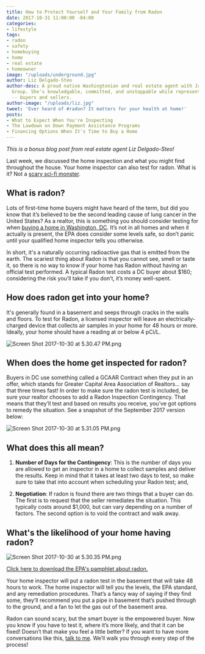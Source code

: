 ```yaml
---
title: How to Protect Yourself and Your Family from Radon
date: 2017-10-31 11:00:00 -04:00
categories:
- lifestyle
tags:
- radon
- safety
- homebuying
- home
- real estate
- homeowner
image: "/uploads/underground.jpg"
author: Liz Delgado-Steo
author-desc: A proud native Washingtonian and real estate agent with Jason Martin
  Group. She's knowledgable, committed, and unstoppable while representing her clients
  -- buyers and sellers.
author-image: "/uploads/liz.jpg"
tweet: 'Ever heard of #radon? It matters for your health at home!'
posts:
- What to Expect When You're Inspecting
- The Lowdown on Down Payment Assistance Programs
- Financing Options When It's Time to Buy a Home
---
```


*This is a bonus blog post from real estate agent Liz Delgado-Steo!*

Last week, we discussed the home inspection and what you might find throughout the house. Your home inspector can also test for radon. What is it? Not a [scary sci-fi monster](https://www.youtube.com/watch?v=WaATlgyHbxc).

## What is radon?

Lots of first-time home buyers might have heard of the term, but did you know that it’s believed to be the second leading cause of lung cancer in the United States? As a realtor, this is something you should consider testing for when [buying a home in Washington, DC](http://jasonmartingroup.com/about). It’s not in all homes and when it actually is present, the EPA does consider some levels safe, so don’t panic until your qualified home inspector tells you otherwise.

In short, it's a naturally occurring radioactive gas that is emitted from the earth. The scariest thing about Radon is that you cannot see, smell or taste it, so there is no way to know if your home has Radon without having an official test performed. A typical Radon test costs a DC buyer about $160; considering the risk you’ll take if you don’t, it’s money well-spent.

## How does radon get into your home? 

It's generally found in a basement and seeps through cracks in the walls and floors. To test for Radon, a licensed inspector will leave an electrically-charged device that collects air samples in your home for 48 hours or more. Ideally, your home should have a reading at or below 4 pCi/L.

![Screen Shot 2017-10-30 at 5.30.47 PM.png](/uploads/Screen%20Shot%202017-10-30%20at%205.30.47%20PM.png)

## When does the home get inspected for radon? 

Buyers in DC use something called a GCAAR Contract when they put in an offer, which stands for Greater Capital Area Association of Realtors… say that three times fast! In order to make sure the radon test is included, be sure your realtor chooses to add a Radon Inspection Contingency. That means that they’ll test and based on results you receive, you’ve got options to remedy the situation. See a snapshot of the September 2017 version below:

![Screen Shot 2017-10-30 at 5.31.05 PM.png](/uploads/Screen%20Shot%202017-10-30%20at%205.31.05%20PM.png)

## What does this all mean?

1. **Number of Days for the Contingency**: This is the number of days you are allowed to get an inspector in a home to collect samples and deliver the results. Keep in mind that it takes at least two days to test, so make sure to take that into account when scheduling your Radon test; and,

2. **Negotiation**: If radon is found there are two things that a buyer can do. The first is to request that the seller remediates the situation. This typically costs around $1,000, but can vary depending on a number of factors. The second option is to void the contract and walk away.

## What's the likelihood of your home having radon?

![Screen Shot 2017-10-30 at 5.30.35 PM.png](/uploads/Screen%20Shot%202017-10-30%20at%205.30.35%20PM.png)

[Click here to download the EPA's pamphlet about radon.](https://drive.google.com/file/d/0B_wrShoA7W5MTWcyNHZYbWViOUE/view?usp=sharing)

Your home inspector will put a radon test in the basement that will take 48 hours to work. The home inspector will tell you the levels, the EPA standard, and any remediation procedures. That’s a fancy way of saying if they find some, they’ll recommend you put a pipe in basement that’s pushed through to the ground, and a fan to let the gas out of the basement area.

Radon can sound scary, but the smart buyer is the empowered buyer. Now you know if you have to test it, where it’s more likely, and that it can be fixed! Doesn’t that make you feel a little better? If you want to have more conversations like this, [talk to me](mailto:liz@jasonmartingroup.com?subject=Liz%20--%20We%20Want%20to%20Learn!). We’ll walk you through every step of the process!